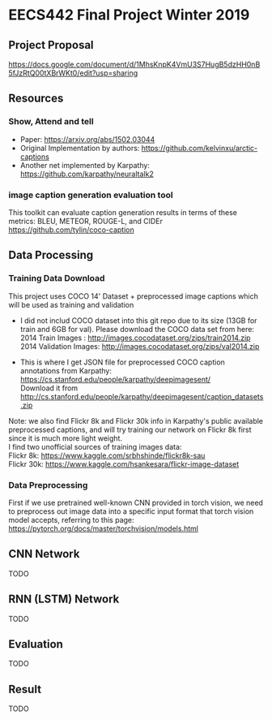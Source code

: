# EECS442 Final Project Winter 2019
## Project Proposal
https://docs.google.com/document/d/1MhsKnpK4VmU3S7HugB5dzHH0nB5fJzRtQ00tXBrWKt0/edit?usp=sharing


## Resources
### Show, Attend and tell
* Paper: https://arxiv.org/abs/1502.03044
* Original Implementation by authors: https://github.com/kelvinxu/arctic-captions
* Another net implemented by Karpathy: https://github.com/karpathy/neuraltalk2

### image caption generation evaluation tool
This toolkit can evaluate caption generation results in terms of these metrics: BLEU, METEOR, ROUGE-L, and CIDEr  
https://github.com/tylin/coco-caption


## Data Processing

### Training Data Download
This project uses COCO 14' Dataset + preprocessed image captions which will be used as training and validation
* I did not includ COCO dataset into this git repo due to its size (13GB for train and 6GB for val).
Please download the COCO data set from here:   
2014 Train Images : http://images.cocodataset.org/zips/train2014.zip  
2014 Validation Images: http://images.cocodataset.org/zips/val2014.zip  

* This is where I get JSON file for preprocessed COCO caption annotations from Karpathy:  
https://cs.stanford.edu/people/karpathy/deepimagesent/  
Download it from http://cs.stanford.edu/people/karpathy/deepimagesent/caption_datasets.zip

Note: we also find Flickr 8k and Flickr 30k info in Karpathy's public available preprocessed captions, and will try 
training our network on Flickr 8k first since it is much more light weight.  
I find two unofficial sources of training images data:  
Flickr 8k: https://www.kaggle.com/srbhshinde/flickr8k-sau  
Flickr 30k: https://www.kaggle.com/hsankesara/flickr-image-dataset  

### Data Preprocessing
First if we use pretrained well-known CNN provided in torch vision, we need to preprocess out image
data into a specific input format that torch vision model accepts, referring to this page:
https://pytorch.org/docs/master/torchvision/models.html


## CNN Network
TODO


## RNN (LSTM) Network
TODO


## Evaluation
TODO


## Result
TODO
